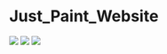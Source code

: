 # Just_Paint_Website


![](https://pbs.twimg.com/media/Fd-TA94XgAEgL8s?format=png&name=large)
![](https://pbs.twimg.com/media/Fd4M-7iWYAA_qCe?format=png&name=large)
![](https://pbs.twimg.com/media/FdrBD1NXwAIMCmr?format=png&name=large)
